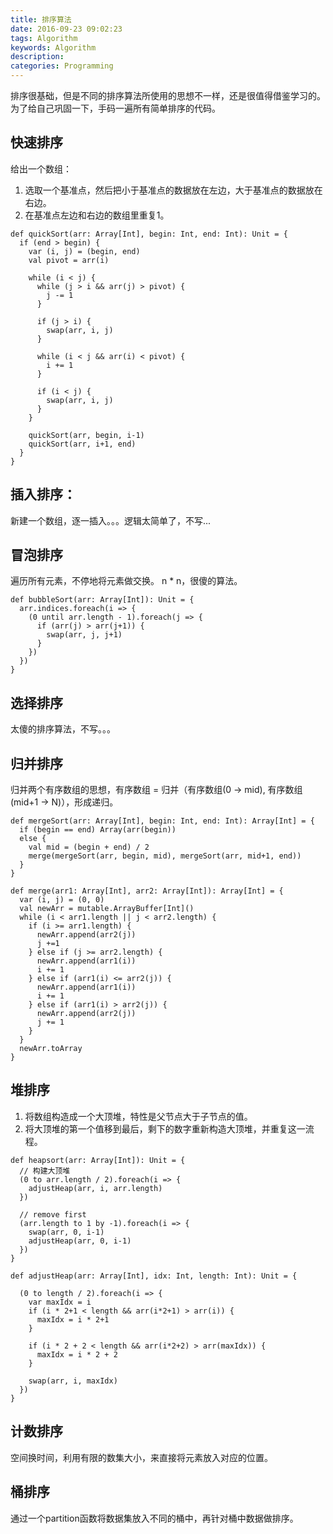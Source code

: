 ```yaml
---
title: 排序算法
date: 2016-09-23 09:02:23
tags: Algorithm
keywords: Algorithm
description: 
categories: Programming
---
```


排序很基础，但是不同的排序算法所使用的思想不一样，还是很值得借鉴学习的。为了给自己巩固一下，手码一遍所有简单排序的代码。

## 快速排序
给出一个数组：  

1. 选取一个基准点，然后把小于基准点的数据放在左边，大于基准点的数据放在右边。  
2. 在基准点左边和右边的数组里重复1。  



```
def quickSort(arr: Array[Int], begin: Int, end: Int): Unit = {
  if (end > begin) {
    var (i, j) = (begin, end)
    val pivot = arr(i)

    while (i < j) {
      while (j > i && arr(j) > pivot) {
        j -= 1
      }

      if (j > i) {
        swap(arr, i, j)
      }

      while (i < j && arr(i) < pivot) {
        i += 1
      }

      if (i < j) {
        swap(arr, i, j)
      }
    }

    quickSort(arr, begin, i-1)
    quickSort(arr, i+1, end)
  }
}
```

## 插入排序：

新建一个数组，逐一插入。。。逻辑太简单了，不写...

## 冒泡排序

遍历所有元素，不停地将元素做交换。 n * n，很傻的算法。

```
def bubbleSort(arr: Array[Int]): Unit = {
  arr.indices.foreach(i => {
    (0 until arr.length - 1).foreach(j => {
      if (arr(j) > arr(j+1)) {
        swap(arr, j, j+1)
      }
    })
  })
}
```

## 选择排序
太傻的排序算法，不写。。。

## 归并排序
归并两个有序数组的思想，有序数组 = 归并（有序数组(0 -> mid), 有序数组(mid+1 -> N)），形成递归。

```
def mergeSort(arr: Array[Int], begin: Int, end: Int): Array[Int] = {
  if (begin == end) Array(arr(begin))
  else {
    val mid = (begin + end) / 2
    merge(mergeSort(arr, begin, mid), mergeSort(arr, mid+1, end))
  }
}

def merge(arr1: Array[Int], arr2: Array[Int]): Array[Int] = {
  var (i, j) = (0, 0)
  val newArr = mutable.ArrayBuffer[Int]()
  while (i < arr1.length || j < arr2.length) {
    if (i >= arr1.length) {
      newArr.append(arr2(j))
      j +=1
    } else if (j >= arr2.length) {
      newArr.append(arr1(i))
      i += 1
    } else if (arr1(i) <= arr2(j)) {
      newArr.append(arr1(i))
      i += 1
    } else if (arr1(i) > arr2(j)) {
      newArr.append(arr2(j))
      j += 1
    }
  }
  newArr.toArray
}
```


## 堆排序

1. 将数组构造成一个大顶堆，特性是父节点大于子节点的值。
2. 将大顶堆的第一个值移到最后，剩下的数字重新构造大顶堆，并重复这一流程。

```
def heapsort(arr: Array[Int]): Unit = {
  // 构建大顶堆
  (0 to arr.length / 2).foreach(i => {
    adjustHeap(arr, i, arr.length)
  })

  // remove first
  (arr.length to 1 by -1).foreach(i => {
    swap(arr, 0, i-1)
    adjustHeap(arr, 0, i-1)
  })
}

def adjustHeap(arr: Array[Int], idx: Int, length: Int): Unit = {

  (0 to length / 2).foreach(i => {
    var maxIdx = i
    if (i * 2+1 < length && arr(i*2+1) > arr(i)) {
      maxIdx = i * 2+1
    }

    if (i * 2 + 2 < length && arr(i*2+2) > arr(maxIdx)) {
      maxIdx = i * 2 + 2
    }

    swap(arr, i, maxIdx)
  })
}
```

## 计数排序
空间换时间，利用有限的数集大小，来直接将元素放入对应的位置。


## 桶排序
通过一个partition函数将数据集放入不同的桶中，再针对桶中数据做排序。





























